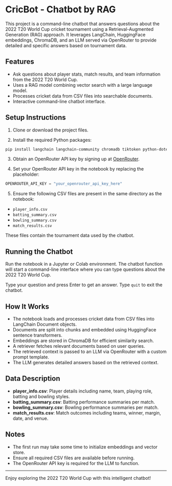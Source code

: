 # CricBot - Chatbot by RAG

This project is a command-line chatbot that answers questions about the 2022 T20 World Cup cricket tournament using a Retrieval-Augmented Generation (RAG) approach. It leverages LangChain, HuggingFace embeddings, ChromaDB, and an LLM served via OpenRouter to provide detailed and specific answers based on tournament data.

## Features

- Ask questions about player stats, match results, and team information from the 2022 T20 World Cup.
- Uses a RAG model combining vector search with a large language model.
- Processes cricket data from CSV files into searchable documents.
- Interactive command-line chatbot interface.

## Setup Instructions

1. Clone or download the project files.

2. Install the required Python packages:

```bash
pip install langchain langchain-community chromadb tiktoken python-dotenv openai pandas
```

3. Obtain an OpenRouter API key by signing up at [OpenRouter](https://openrouter.ai/).

4. Set your OpenRouter API key in the notebook by replacing the placeholder:

```python
OPENROUTER_API_KEY = "your_openrouter_api_key_here"
```

5. Ensure the following CSV files are present in the same directory as the notebook:

- `player_info.csv`
- `batting_summary.csv`
- `bowling_summary.csv`
- `match_results.csv`

These files contain the tournament data used by the chatbot.

## Running the Chatbot

Run the notebook in a Jupyter or Colab environment. The chatbot function will start a command-line interface where you can type questions about the 2022 T20 World Cup.

Type your question and press Enter to get an answer. Type `quit` to exit the chatbot.

## How It Works

- The notebook loads and processes cricket data from CSV files into LangChain Document objects.
- Documents are split into chunks and embedded using HuggingFace sentence transformers.
- Embeddings are stored in ChromaDB for efficient similarity search.
- A retriever fetches relevant documents based on user queries.
- The retrieved context is passed to an LLM via OpenRouter with a custom prompt template.
- The LLM generates detailed answers based on the retrieved context.

## Data Description

- **player_info.csv**: Player details including name, team, playing role, batting and bowling styles.
- **batting_summary.csv**: Batting performance summaries per match.
- **bowling_summary.csv**: Bowling performance summaries per match.
- **match_results.csv**: Match outcomes including teams, winner, margin, date, and venue.

## Notes

- The first run may take some time to initialize embeddings and vector store.
- Ensure all required CSV files are available before running.
- The OpenRouter API key is required for the LLM to function.

---

Enjoy exploring the 2022 T20 World Cup with this intelligent chatbot!
